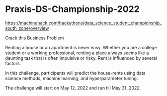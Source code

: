 # Praxis-DS-Championship-2022
https://machinehack.com/hackathons/data_science_student_championship_south_zone/overview

Crack this Business Problem

Renting a house or an apartment is never easy. Whether you are a college student or a working professional, renting a place always seems like a daunting task that is often impulsive or risky. Rent is influenced by several factors.

In this challenge, participants will predict the house-rents using data science methods, machine learning, and hyperparameter tuning.

The challenge will start on May 12, 2022 and run till May 31, 2022. 
